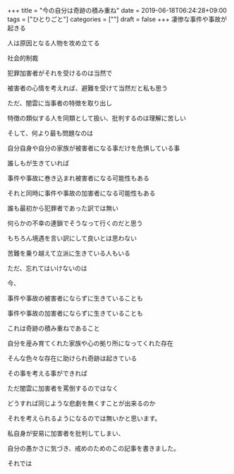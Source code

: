 +++
title = "今の自分は奇跡の積み重ね"
date = 2019-06-18T06:24:28+09:00
tags = ["ひとりごと"]
categories = [""]
draft = false
+++
凄惨な事件や事故が起きる

人は原因となる人物を攻め立てる

社会的制裁

犯罪加害者がそれを受けるのは当然で

被害者の心情を考えれば、避難を受けて当然だと私も思う

ただ、闇雲に当事者の特徴を取り出し

特徴の類似する人を同類として扱い、批判するのは理解に苦しい

そして、何より最も問題なのは

自分自身や自分の家族が被害者になる事だけを危惧している事

誰しもが生きていれば

事件や事故に巻き込まれ被害者になる可能性もある

それと同時に事件や事故の加害者になる可能性もある

誰も最初から犯罪者であった訳では無い

何らかの不幸の連鎖でそうなって行くのだと思う

もちろん境遇を言い訳にして良いとは思わない

苦難を乗り越えて立派に生きている人もいる

ただ、忘れてはいけないのは

今、

事件や事故の被害者にならずに生きていることも

事件や事故の加害者にならずに生きていることも

これは奇跡の積み重ねであること

自分を産み育てくれた家族や心の拠り所になってくれた存在

そんな色々な存在に助けられ奇跡は起きている

その事を考える事ができれば

ただ闇雲に加害者を罵倒するのではなく

どうすれば同じような悲劇を無くすことが出来るのか

それを考えられるようになるのでは無いかと思います。


私自身が安易に加害者を批判してしまい、

自分の愚かさに気づき、戒めのためのこの記事を書きました。

それでは

